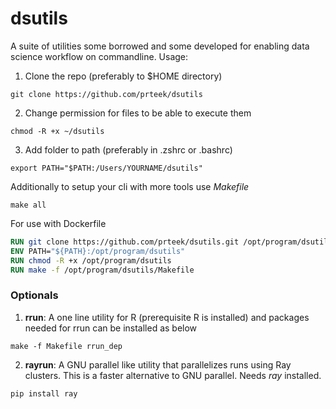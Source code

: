 # dsutils

A suite of utilities some borrowed and some developed for enabling data science workflow on commandline.
Usage:
1. Clone the repo (preferably to $HOME directory)
```shell
git clone https://github.com/prteek/dsutils
```

2. Change permission for files to be able to execute them
```shell
chmod -R +x ~/dsutils
```

3. Add folder to path (preferably in .zshrc or .bashrc)
```shell
export PATH="$PATH:/Users/YOURNAME/dsutils"
```

Additionally to setup your cli with more tools use *Makefile*
```shell
make all
```

For use with Dockerfile
```Dockerfile
RUN git clone https://github.com/prteek/dsutils.git /opt/program/dsutils
ENV PATH="${PATH}:/opt/program/dsutils"
RUN chmod -R +x /opt/program/dsutils
RUN make -f /opt/program/dsutils/Makefile
```

### Optionals
1. **rrun**: A one line utility for R (prerequisite R is installed) and packages needed for rrun can be installed as below
```shell
make -f Makefile rrun_dep
```

2. **rayrun**: A GNU parallel like utility that parallelizes runs using Ray clusters. This is a faster alternative to GNU parallel. Needs *ray* installed.
```shell
pip install ray
```